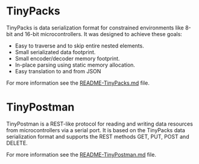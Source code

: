 TinyPacks
=========

TinyPacks is data serialization format for constrained environments like 8-bit
and 16-bit microcontrollers. It was designed to achieve these goals:

 * Easy to traverse and to skip entire nested elements.
 * Small serializated data footprint.
 * Small encoder/decoder memory footprint.
 * In-place parsing using static memory allocation.
 * Easy translation to and from JSON
 
For more information see the [README-TinyPacks.md](tinypacks/blob/master/README-TinyPacks.md) file.


TinyPostman
===========

TinyPostman is a REST-like protocol for reading and writing data resources
from microcontrollers via a serial port. It is based on the TinyPacks data
serialization format and supports the REST methods GET, PUT, POST and DELETE.

For more information see the [README-TinyPostman.md](tinypacks/blob/master/README-TinyPostman.md) file.
